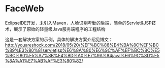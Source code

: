 # FaceWeb
EclipseIDE开发，未引入Maven，人脸识别考勤的后端，简单的Servlet&amp;JSP技术，展示了原始的轻量级Java服务端程序的工程结构

这是一套解决方案的示例，具体的解决方案介绍见博文：
http://youareshock.com/2018/05/20/%EF%BC%88%E4%BA%8C%EF%BC%89%E3%80%81servletjsp%E6%8A%80%E6%9C%AF%EF%BC%8C%E5%BC%80%E5%A7%8B%E4%BD%A0%E7%9A%84java%E6%9C%8D%E5%8A%A1%E7%AB%AF%E3%80%82/
